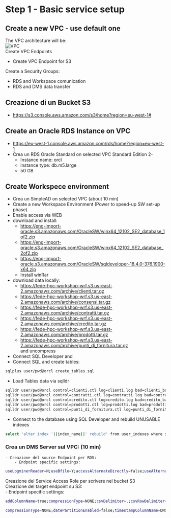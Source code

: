 # Step 1 - Basic service setup

## Create a new VPC - use default one

The VPC architecture will be:  
![VPC](./pircures/VPC-Architecture.PNG)  
Create VPC Endpoints
- Create VPC Endpoint for S3

Create a Security Groups:
- RDS and Workspace comunication
- RDS and DMS data transfer

## Creazione di un Bucket S3
- https://s3.console.aws.amazon.com/s3/home?region=eu-west-1#
## Create an Oracle RDS Instance on VPC
- https://eu-west-1.console.aws.amazon.com/rds/home?region=eu-west-1
- Crea un RDS Oracle Standard on selected VPC Standard Edition 2- 
    - Instance name: orcl
    - instance type: db.m5.large
    - 50 GB

## Create Workspece environment
- Crea un SimpleAD on selected VPC (about 10 min)
- Create a new Workspace Environment (Power to speed-up SW set-up phase)
- Enable access via WEB
- download and install:
    - https://eng-import-oracle.s3.amazonaws.com/OracleSW/winx64_12102_SE2_database_1of2.zip
    - https://eng-import-oracle.s3.amazonaws.com/OracleSW/winx64_12102_SE2_database_2of2.zip
    - https://eng-import-oracle.s3.amazonaws.com/OracleSW/sqldeveloper-18.4.0-376.1900-x64.zip
    - Install winRar
- download data locally:
    - https://fede-hpc-workshop-wrf.s3.us-east-2.amazonaws.com/archive/clienti.tar.gz
    - https://fede-hpc-workshop-wrf.s3.us-east-2.amazonaws.com/archive/consensi.tar.gz
    - https://fede-hpc-workshop-wrf.s3.us-east-2.amazonaws.com/archive/contratti.tar.gz
    - https://fede-hpc-workshop-wrf.s3.us-east-2.amazonaws.com/archive/credito.tar.gz
    - https://fede-hpc-workshop-wrf.s3.us-east-2.amazonaws.com/archive/prodotti.tar.gz
    - https://fede-hpc-workshop-wrf.s3.us-east-2.amazonaws.com/archive/punti_di_fornitura.tar.gz  
    and uncompress 
- Connect SQL Developer and 
- Connect SQL and create tables:
```bash
sqlplus user/pwd@orcl create_tables.sql
```
- Load Tables data via sqlldr

```bash
sqlldr user/pwd@orcl control=clienti.ctl log=clienti.log bad=clienti_bad.csv
sqlldr user/pwd@orcl control=contratti.ctl log=contratti.log bad=contratti_bad.csv
sqlldr user/pwd@orcl control=credito.ctl log=credito.log bad=credito_bad.csv
sqlldr user/pwd@orcl control=prodotti.ctl log=prodotti.log bad=prodotti_bad.csv
sqlldr user/pwd@orcl control=punti_di_fornitura.ctl log=punti_di_fornitura.log bad=punti_di_fornitura.csv

```  
- Connect to the database using SQL Developer and rebuild UNUSABLE indexes  
```bash
select 'alter index '||index_name||' rebuild' from user_indexes where status='UNUSABLE'
```  

### Crea un DMS Server sul VPC: (10 min)
	- Creazione del source Endpoint per RDS:  
	    - Endpoint specific settings:   
```bash
useLogminerReader=N;useBfile=Y;accessAlternateDirectly=false;useAlternateFolderForOnline=true;oraclePathPrefix=/rdsdbdata/db/ORCL_A/;usePathPrefix=/rdsdbdata/log/;replacePathPrefix=true  
```  

Creazione del Service Access Role per scrivere nel bucket S3  
Creazione del target endpoint su S3:  
	    - Endpoint specific settings:   
	
```bash
addColumnName=true;compressionType=NONE;csvDelimiter=,;csvRowDelimiter=\n;includeOpForFullLoad=true; 
```

```bash
compressionType=NONE;datePartitionEnabled=false;timestampColumnName=DMS_TIMESTAMP;dataFormat=parquet;
```



